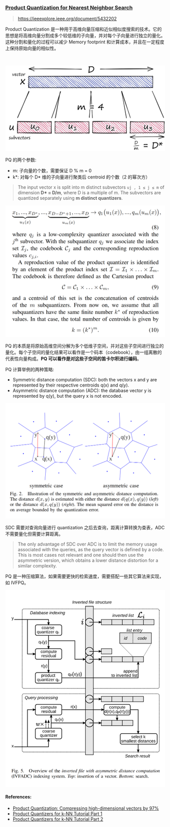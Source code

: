 ### [Product Quantization for Nearest Neighbor Search](/assets/pdfs/Product_Quantization_for_Nearest_Neighbor_Search.pdf)

> https://ieeexplore.ieee.org/document/5432202

Product Quantization 是一种用于高维向量压缩和近似相似度搜索的技术。它的思想是将高维向量分割成多个较低维的子向量，并对每个子向量进行独立的量化。这种分割和量化的过程可以减少 Memory footprint 和计算成本，并且在一定程度上保持原始向量的相似性。

![]()

<p align="center">
<img src="/assets/images/pq_subvector.png" alt="pq subvector" width="600"/>
</p>

PQ 的两个参数:

- m: 子向量的个数，需要保证 D % m = 0
- k*: 对每个 D* 维的子向量进行聚类后 centroid 的个数（2 的幂次方）

>  The input vector x is split into m distinct subvectors `uj , 1 ≤ j ≤ m` of dimension **D\* = D/m**, where D is a multiple of m. The subvectors are quantized separately using **m distinct quantizers**.

<p align="center">
<img src="/assets/images/pq_equation.png" alt="pq equations" width="600"/>
</p>

PQ 的本质是将原始高维空间分解为多个低维子空间，并对这些子空间进行独立的量化。每个子空间的量化结果可以看作是一个码本（codebook），由一组离散的代表性向量构成。**PQ 可以看作是对这些子空间的笛卡尔积进行编码**。

PQ 计算举例的两种策略:

- Symmetric distance computation (SDC): both the vectors x and y are represented by their respective centroids q(x) and q(y).
- Asymmetric distance computation (ADC): the database vector y is represented by q(y), but the query x is not encoded.

<p align="center">
<img src="/assets/images/pq_distance_computation.png" alt="pq distance computation" width="600"/>
</p>

SDC 需要对查询向量进行 quantization 之后去查询，距离计算转换为查表，ADC 不需要量化但需要计算距离。

> The only advantage of SDC over ADC is to limit the memory usage associated with the queries, as the query vector
> is defined by a code. This is most cases not relevant and one should then use the asymmetric version, which obtains a lower
> distance distortion for a similar complexity.

PQ 是一种压缩算法，如果需要更快的检索速度，需要搭配一些其它算法来实现，如 IVFPQ。

<p align="center">
<img src="/assets/images/pq_ivfadc.png" alt="IVFADC" width="600"/>
</p>

#### References:

- [Product Quantization: Compressing high-dimensional vectors by 97%](https://www.pinecone.io/learn/series/faiss/product-quantization/)
- [Product Quantizers for k-NN Tutorial Part 1](https://mccormickml.com/2017/10/13/product-quantizer-tutorial-part-1/)
- [Product Quantizers for k-NN Tutorial Part 2](https://mccormickml.com/2017/10/22/product-quantizer-tutorial-part-2/)
